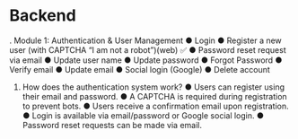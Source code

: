 # Backend

.
Module 1: Authentication & User Management
●	Login 
●	Register a new user (with CAPTCHA “I am not a robot”)(web) ✅
●	Password reset request via email
●	Update user name
●	Update password
●	Forgot Password
●	Verify email
●	Update email
●	Social login (Google)
●	Delete account


1. How does the authentication system work?
●	Users can register using their email and password.
●	A CAPTCHA is required during registration to prevent bots.
●	Users receive a confirmation email upon registration.
●	Login is available via email/password or Google social login.
●	Password reset requests can be made via email.
